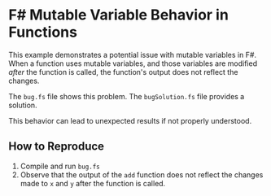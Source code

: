 # F# Mutable Variable Behavior in Functions

This example demonstrates a potential issue with mutable variables in F#. When a function uses mutable variables, and those variables are modified *after* the function is called, the function's output does not reflect the changes.

The `bug.fs` file shows this problem.  The `bugSolution.fs` file provides a solution.

This behavior can lead to unexpected results if not properly understood.

## How to Reproduce

1. Compile and run `bug.fs`
2. Observe that the output of the `add` function does not reflect the changes made to `x` and `y` after the function is called.